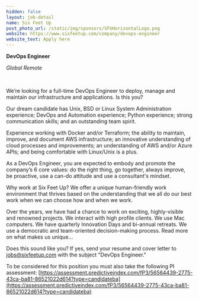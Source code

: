 ```yaml
---
hidden: false
layout: job-detail
name: Six Feet Up
post_photo_url: /static/img/sponsors/SFUHorizontalLogo.png
website: https://www.sixfeetup.com/company/devops-engineer
website_text: Apply here
---
```


**DevOps Engineer**

*Global Remote*

<br/>

We’re looking for a full-time DevOps Engineer to deploy, manage and maintain our infrastructure and applications. Is this you?

Our dream candidate has Unix, BSD or Linux System Administration experience; DevOps and Automation experience; Python experience; strong communication skills; and an outstanding team spirit.

Experience working with Docker and/or Terraform; the ability to maintain, improve, and document AWS infrastructure; an innovative understanding of cloud processes and improvements; an understanding of AWS and/or Azure APIs; and being comfortable with Linux/Unix is a plus.

As a DevOps Engineer, you are expected to embody and promote the company’s 6 core values: do the right thing, go together, always improve, be proactive, use a can-do attitude and use a consultant's mindset.

Why work at Six Feet Up? We offer a unique human-friendly work environment that thrives based on the understanding that we all do our best work when we can choose how and when we work.

Over the years, we have had a chance to work on exciting, highly-visible and renowned projects. We interact with high profile clients. We use Mac computers. We have quarterly Innovation Days and bi-annual retreats. We use a democratic and team-oriented decision-making process. Read more on what makes us unique...

Does this sound like you? If yes, send your resume and cover letter to jobs@sixfeetup.com with the subject "DevOps Engineer."

To be considered for this position you must also take the following PI assessment: [https://assessment.predictiveindex.com/fP3/56564439-2775-43ca-ba81-86521022d614?type=candidateba](https://assessment.predictiveindex.com/fP3/56564439-2775-43ca-ba81-86521022d614?type=candidateba)

